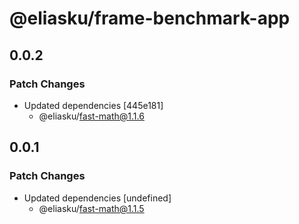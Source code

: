 # @eliasku/frame-benchmark-app

## 0.0.2

### Patch Changes

- Updated dependencies [445e181]
  - @eliasku/fast-math@1.1.6

## 0.0.1

### Patch Changes

- Updated dependencies [undefined]
  - @eliasku/fast-math@1.1.5
